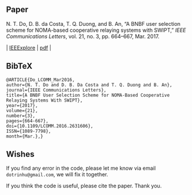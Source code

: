 ## Paper
N. T. Do, D. B. da Costa, T. Q. Duong, and B. An, “A BNBF user selection scheme for NOMA-based cooperative relaying systems with SWIPT,” _IEEE Communications Letters_, vol. 21, no. 3, pp. 664–667, Mar. 2017.

| [IEEExplore](https://ieeexplore.ieee.org/document/7752882/) | [pdf](https://www.researchgate.net/publication/310671424_A_BNBF_User_Selection_Scheme_for_NOMA-Based_Cooperative_Relaying_Systems_with_SWIPT) |

## BibTeX
```
@ARTICLE{Do_LCOMM_Mar2016, 
author={N. T. Do and D. B. Da Costa and T. Q. Duong and B. An}, 
journal={IEEE Communications Letters}, 
title={A BNBF User Selection Scheme for NOMA-Based Cooperative Relaying Systems With SWIPT}, 
year={2017}, 
volume={21}, 
number={3}, 
pages={664-667}, 
doi={10.1109/LCOMM.2016.2631606}, 
ISSN={1089-7798}, 
month={Mar.},}
```

## Wishes
If you find any error in the code, please let me know via email ```dotrinhu@gmail.com```, we will fix it together. 

If you think the code is useful, please cite the paper. Thank you.

